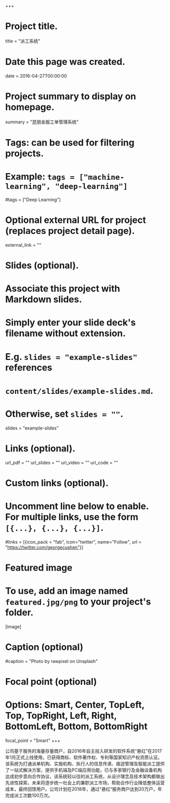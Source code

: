 +++
# Project title.
title = "派工系统"

# Date this page was created.
date = 2016-04-27T00:00:00

# Project summary to display on homepage.
summary = "昆朋金服工单管理系统"

# Tags: can be used for filtering projects.
# Example: `tags = ["machine-learning", "deep-learning"]`
#tags = ["Deep Learning"]

# Optional external URL for project (replaces project detail page).
external_link = ""

# Slides (optional).
#   Associate this project with Markdown slides.
#   Simply enter your slide deck's filename without extension.
#   E.g. `slides = "example-slides"` references 
#   `content/slides/example-slides.md`.
#   Otherwise, set `slides = ""`.
slides = "example-slides"

# Links (optional).
url_pdf = ""
url_slides = ""
url_video = ""
url_code = ""

# Custom links (optional).
#   Uncomment line below to enable. For multiple links, use the form `[{...}, {...}, {...}]`.
#links = [{icon_pack = "fab", icon="twitter", name="Follow", url = "https://twitter.com/georgecushen"}]

# Featured image
# To use, add an image named `featured.jpg/png` to your project's folder. 
[image]
  # Caption (optional)
  #caption = "Photo by rawpixel on Unsplash"
  
  # Focal point (optional)
  # Options: Smart, Center, TopLeft, Top, TopRight, Left, Right, BottomLeft, Bottom, BottomRight
  focal_point = "Smart"
+++

 公司基于服务的海量存量商户，自2016年自主投入研发的软件系统“悬红”在2017年1月正式上线使用，已获得商标、软件著作权、专利等国家知识产权资质认证。该系统为打通派单机构、实施机构、执行人的信息传递、痕迹管理及智能派工提供了一站式解决方案，提供手机端及PC端应用功能，已与多家银行及金融设备机构达成初步意向合作协议，该系统较以往的派工系统，从设计理念及技术架构都做出先进性探索，未来将逐步统一社会上的兼职派工市场，帮助合作行业降低整体运营成本，最终回馈用户。公司计划在2018年，通过“悬红“服务商户达到20万户，年完成派工次数100万次。
